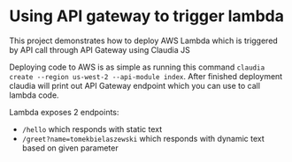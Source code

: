 # Using API gateway to trigger lambda
This project demonstrates how to deploy AWS Lambda which is triggered by API call through API Gateway using Claudia JS

Deploying code to AWS is as simple as running this command `claudia create --region us-west-2 --api-module index`.
After finished deployment claudia will print out API Gateway endpoint which you can use to call lambda code.

Lambda exposes 2 endpoints:
- `/hello` which responds with static text
- `/greet?name=tomekbielaszewski` which responds with dynamic text based on given parameter 